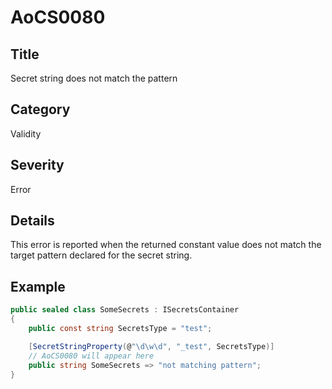 # AoCS0080

## Title
Secret string does not match the pattern

## Category
Validity

## Severity
Error

## Details
This error is reported when the returned constant value does not match the target pattern declared for the secret string.

## Example
```csharp
public sealed class SomeSecrets : ISecretsContainer
{
    public const string SecretsType = "test";

    [SecretStringProperty(@"\d\w\d", "_test", SecretsType)]
    // AoCS0080 will appear here
    public string SomeSecrets => "not matching pattern";
}
```
